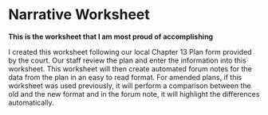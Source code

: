 # Narrative Worksheet 

**This is the worksheet that I am most proud of accomplishing**

I created this worksheet following our local Chapter 13 Plan form provided by the court. Our staff review the plan and enter the information into this worksheet. This worksheet will then create automated forum notes for the data from the plan in an easy to read format. 
For amended plans, if this worksheet was used previously, it will perform a comparison between the old and the new format and in the forum note, it will highlight the differences automatically. 

